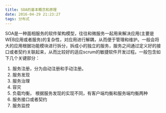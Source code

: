```yaml
---
title: SOA的基本概念和原理
date: 2016-04-29 21:23:27
tags: 分布式
---
```


SOA是一种面相服务的软件架构模型，往往和微服务一起用来解决应用(主要是WEB应用或者服务)的复杂性，对应用进行解耦，从而便于管理和维护。一般会将大的应用根据功能模块进行拆分，拆成小的独立的服务，服务之间通过定义好的接口或者契约关联起来，从而比较好的适应scrum的敏捷软件开发过程。一般包含如下几个关键部分：

1. 服务注册，分为自动注册和手动注册。
2. 服务发现
3. 服务治理
4. 容灾
5. 负载均衡， 根据服务发现的实现不同，有客户端均衡和服务端均衡两种
6. 服务接口或者契约
7. 服务监控
